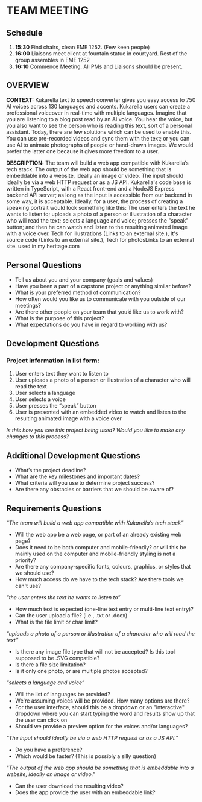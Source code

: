 # TEAM MEETING 

## Schedule 
1. **15:30** Find chairs, clean EME 1252. (Few keen people)
2. **16:00** Liaisons meet client at fountain statue in courtyard. Rest of the group assembles in EME 1252
3. **16:10** Commence Meeting. All PMs and Liaisons should be present. 

## OVERVIEW

**CONTEXT:** Kukarella text to speech converter gives you easy access to 750 AI voices across 130 languages and accents. Kukarella users can create a professional voiceover in real-time with multiple languages. Imagine that you are listening to a blog post read by an AI voice. You hear the voice, but you also want to see the person who is reading this text, sort of a personal assistant. Today, there are few solutions which can be used to enable this. You can use pre-recorded videos and sync them with the text; or you can use AI to animate photographs of people or hand-drawn images. We would prefer the latter one because it gives more freedom to a user.

**DESCRIPTION:** The team will build a web app compatible with Kukarella’s tech stack. The output of the web app should be something that is embeddable into a website, ideally an image or video. The input should ideally be via a web HTTP request or as a JS API. Kukarella's code base is written in TypeScript, with a React front-end and a NodeJS Express backend API server; as long as the input is accessible from our backend in some way, it is acceptable. Ideally, for a user, the process of creating a speaking portrait would look something like this: The user enters the text he wants to listen to; uploads a photo of a person or illustration of a character who will read the text; selects a language and voice; presses the "speak" button; and then he can watch and listen to the resulting animated image with a voice over. Tech for illustrations (Links to an external site.), It's source code (Links to an external site.), Tech for photosLinks to an external site. used in my heritage.com

## Personal Questions 
- Tell us about you and your company (goals and values)
- Have you been a part of a capstone project or anything similar before?
- What is your preferred method of communication?
- How often would you like us to communicate with you outside of our meetings?
- Are there other people on your team that you’d like us to work with?
- What is the purpose of this project?
- What expectations do you have in regard to working with us?

## Development Questions

### Project information in list form: 
1. User enters text they want to listen to
2. User uploads a photo of a person or illustration of a character who will read the text
3. User selects a language
4. User selects a voice
5. User presses the “speak” button
6. User is presented with an embedded video to watch and listen to the resulting animated image with a voice over

*Is this how you see this project being used?*
*Would you like to make any changes to this process?*

## Additional Development Questions
- What’s the project deadline?
- What are the key milestones and important dates?
- What criteria will you use to determine project success?
- Are there any obstacles or barriers that we should be aware of?


## Requirements Questions 
*“The team will build a web app compatible with Kukarella’s tech stack”*
- Will the web app be a web page, or part of an already existing web page?
- Does it need to be both computer and mobile-friendly? or will this be mainly used on the computer and mobile-friendly styling is not a priority?
- Are there any company-specific fonts, colours, graphics, or styles that we should use?
- How much access do we have to the tech stack? Are there tools we can't use?

*“the user enters the text he wants to listen to”*
- How much text is expected (one-line text entry or multi-line text entry)?
- Can the user upload a file? (i.e., .txt or .docx)
- What is the file limit or char limit? 

*“uploads a photo of a person or illustration of a character who will read the text”*
 - Is there any image file type that will not be accepted? Is this tool supposed to be .SVG compatible?
 - Is there a file size limitation?
 - Is it only one photo, or are multiple photos accepted?

*“selects a language and voice”*
- Will the list of languages be provided?
- We're assuming voices will be provided. How many options are there? 
- For the user interface, should this be a dropdown or an "interactive" dropdown where you can start typing the word and results show up that the user can click on
- Should we provide a preview option for the voices and/or languages?

*“The input should ideally be via a web HTTP request or as a JS API.”*
- Do you have a preference?
- Which would be faster? (This is possibly a silly question)

*"The output of the web app should be something that is embeddable into a website, ideally an image or video.”*
- Can the user download the resulting video?
- Does the app provide the user with an embeddable link?






